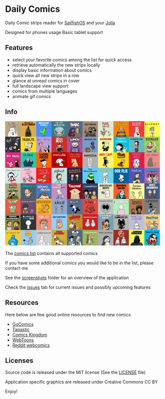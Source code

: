 Daily Comics
============

Daily Comic strips reader for [SailfishOS](https://sailfishos.org/) and your [Jolla](http://jolla.com/)

Designed for phones usage
Basic tablet support


Features
--------

- select your favorite comics among the list for quick access
- retrieve automatically the new strips locally
- display basic information about comics
- quick view all new strips in a row
- glance at unread comics in cover
- full landscape view support
- comics from multiple languages
- animate gif comics


Info
----

![Comics covers](/info/comics_covers.jpg?raw=true "Comics covers")

The [comics list](info/comics_list.md) contains all supported comics

If you have some additional comics you would like to be in the list, please contact me

See the [screenshots](info/screenshots/) folder for an overview of the application

Check the [issues](https://github.com/tardypad/daily-comics/issues) tab for current issues and possibly upcoming features


Resources
---------

Here below are few good online resources to find new comics

- [GoComics](http://gocomics.com/)
- [Tapastic](http://tapastic.com/)
- [Comics Kingdom](http://comicskingdom.com/)
- [WebToons](http://www.webtoons.com/)
- [Reddit webcomics](http://www.reddit.com/r/webcomics/)


Licenses
--------

Source code is released under the MIT license (See the [LICENSE](LICENSE) file)

Application specific graphics are released under Creative Commons CC BY


Enjoy!
